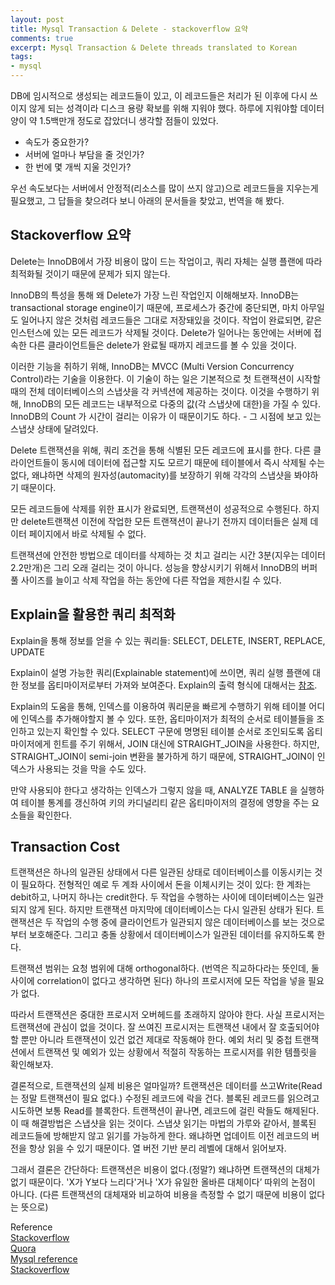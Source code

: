 ```yaml
---
layout: post
title: Mysql Transaction & Delete - stackoverflow 요약
comments: true
excerpt: Mysql Transaction & Delete threads translated to Korean
tags:
- mysql
---
```

DB에 임시적으로 생성되는 레코드들이 있고, 이 레코드들은 처리가 된 이후에 다시 쓰이지 않게 되는 성격이라 디스크 용량 확보를 위해 지워야 했다. 하루에 지워야할 데이터 양이 약 1.5백만개 정도로 잡았더니 생각할 점들이 있었다.  

* 속도가 중요한가?  
* 서버에 얼마나 부담을 줄 것인가?  
* 한 번에 몇 개씩 지울 것인가?  

우선 속도보다는 서버에서 안정적(리소스를 많이 쓰지 않고)으로 레코드들을 지우는게 필요했고, 그 답들을 찾으려다 보니 아래의 문서들을 찾았고, 번역을 해 봤다.

## Stackoverflow 요약

Delete는 InnoDB에서 가장 비용이 많이 드는 작업이고, 쿼리 자체는 실행 플랜에 따라 최적화될 것이기 때문에 문제가 되지 않는다.

InnoDB의 특성을 통해 왜 Delete가 가장 느린 작업인지 이해해보자. InnoDB는 transactional storage engine이기 때문에, 프로세스가 중간에 중단되면, 마치 아무일도 일어나지 않은 것처럼 레코드들은 그대로 저장돼있을 것이다. 작업이 완료되면, 같은 인스턴스에 있는 모든 레코드가 삭제될 것이다. Delete가 일어나는 동안에는 서버에 접속한 다른 클라이언트들은 delete가 완료될 때까지 레코드를 볼 수 있을 것이다.

이러한 기능을 취하기 위해, InnoDB는 MVCC (Multi Version Concurrency Control)라는 기술을 이용한다. 이 기술이 하는 일은 기본적으로 첫 트랜잭션이 시작할 때의 전체 데이터베이스의 스냅샷을 각 커넥션에 제공하는 것이다. 이것을 수행하기 위해, InnoDB의 모든 레코드는 내부적으로 다중의 값(각 스냅샷에 대한)을 가질 수 있다. InnoDB의 Count 가 시간이 걸리는 이유가 이 때문이기도 하다. - 그 시점에 보고 있는 스냅샷 상태에 달려있다.

Delete 트랜잭션을 위해, 쿼리 조건을 통해 식별된 모든 레코드에 표시를 한다. 다른 클라이언트들이 동시에 데이터에 접근할 지도 모르기 때문에 테이블에서 즉시 삭제될 수는 없다, 왜냐하면 삭제의 원자성(automacity)를 보장하기 위해 각각의 스냅샷을 봐야하기 때문이다.

모든 레코드들에 삭제를 위한 표시가 완료되면, 트랜잭션이 성공적으로 수행된다. 하지만 delete트랜잭션 이전에 작업한 모든 트랜잭션이 끝나기 전까지 데이터들은 실제 데이터 페이지에서 바로 삭제될 수 없다.

트랜잭션에 안전한 방법으로 데이터를 삭제하는 것 치고 걸리는 시간 3분(지우는 데이터 2.2만개)은 그리 오래 걸리는 것이 아니다. 성능을 향상시키기 위해서 InnoDB의 버퍼 풀 사이즈를 늘이고 삭제 작업을 하는 동안에 다른 작업을 제한시킬 수 있다.

## Explain을 활용한 쿼리 최적화

Explain을 통해 정보를 얻을 수 있는 쿼리들: SELECT, DELETE, INSERT, REPLACE, UPDATE

Explain이 설명 가능한 쿼리(Explainable statement)에 쓰이면, 쿼리 실행 플랜에 대한 정보를 옵티마이저로부터 가져와 보여준다. Explain의 출력 형식에 대해서는 [참조](http://dev.mysql.com/doc/refman/5.7/en/explain-output.htm).

Explain의 도움을 통해, 인덱스를 이용하여 쿼리문을 빠르게 수행하기 위해 테이블 어디에 인덱스를 추가해야할지 볼 수 있다. 또한, 옵티마이저가 최적의 순서로 테이블들을 조인하고 있는지 확인할 수 있다. SELECT 구문에 명명된 테이블 순서로 조인되도록 옵티마이저에게 힌트를 주기 위해서, JOIN 대신에 STRAIGHT_JOIN을 사용한다. 하지만, STRAIGHT_JOIN이 semi-join 변환을 불가하게 하기 때문에, STRAIGHT_JOIN이 인덱스가 사용되는 것을 막을 수도 있다.

만약 사용되야 한다고 생각하는 인덱스가 그렇지 않을 때, ANALYZE TABLE 을 실행하여 테이블 통계를 갱신하여 키의 카디널리티 같은 옵티마이저의 결정에 영향을 주는 요소들을 확인한다.

## Transaction Cost

트랜잭션은 하나의 일관된 상태에서 다른 일관된 상태로 데이터베이스를 이동시키는 것이 필요하다. 전형적인 예로 두 계좌 사이에서 돈을 이체시키는 것이 있다: 한 계좌는 debit하고, 나머지 하나는 credit한다. 두 작업을 수행하는 사이에 데이터베이스는 일관되지 않게 된다. 하지만 트랜잭션 마지막에 데이터베이스는 다시 일관된 상태가 된다. 트랜잭션은 두 작업의 수행 중에 클라이언트가 일관되지 않은 데이터베이스를 보는 것으로부터 보호해준다. 그리고 충돌 상황에서 데이터베이스가 일관된 데이터를 유지하도록 한다.

트랜잭션 범위는 요청 범위에 대해 orthogonal하다. (번역은 직교하다라는 뜻인데, 둘 사이에 correlation이 없다고 생각하면 된다) 하나의 프로시저에 모든 작업을 넣을 필요가 없다.

따라서 트랜잭션은 중대한 프로시저 오버헤드를 초래하지 않아야 한다. 사실 프로시저는 트랜잭션에 관심이 없을 것이다. 잘 쓰여진 프로시저는 트랜잭션 내에서 잘 호출되어야 할 뿐만 아니라 트랜잭션이 있건 없건 제대로 작동해야 한다. 예외 처리 및 중첩 트랜잭션에서 트랜잭션 및 예외가 있는 상황에서 적절히 작동하는 프로시저를 위한 템플릿을 확인해보자.

결론적으로, 트랜잭션의 실제 비용은 얼마일까? 트랜잭션은 데이터를 쓰고Write(Read는 정말 트랜잭션이 필요 없다.) 수정된 레코드에 락을 건다. 블록된 레코드를 읽으려고 시도하면 보통 Read를 블록한다. 트랜잭션이 끝나면, 레코드에 걸린 락들도 해제된다. 이 때 해결방법은 스냅샷을 읽는 것이다. 스냅샷 읽기는 마법의 가루와 같아서, 블록된 레코드들에 방해받지 않고 읽기를 가능하게 한다. 왜냐하면 업데이트 이전 레코드의 버전을 항상 읽을 수 있기 때문이다. 열 버전 기반 분리 레벨에 대해서 읽어보자.

그래서 결론은 간단하다: 트랜잭션은 비용이 없다.(정말?) 왜냐하면 트랜잭션의 대체가 없기 때문이다. 'X가 Y보다 느리다'거나 'X가 유일한 올바른 대체이다’ 따위의 논점이 아니다. (다른 트랜잭션의 대체재와 비교하여 비용을 측정할 수 없기 때문에 비용이 없다는 뜻으로) 

Reference  
[Stackoverflow](http://stackoverflow.com/questions/812512/faster-way-to-delete-matching-rows)  
[Quora](https://www.quora.com/How-much-faster-are-MySQL-transactions-compared-to-single-queries)  
[Mysql reference](http://dev.mysql.com/doc/refman/5.7/en/using-explain.html)  
[Stackoverflow](http://stackoverflow.com/questions/3893769/what-is-the-real-cost-of-a-sql-transaction)  